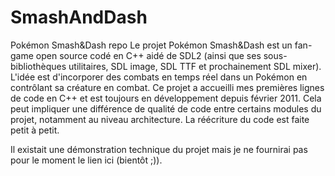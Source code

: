 # SmashAndDash
Pokémon Smash&amp;Dash repo
Le projet Pokémon Smash&amp;Dash est un fan-game open source codé en C++ aidé de SDL2 (ainsi que ses sous-bibliothèques utilitaires, SDL image, SDL TTF et prochainement SDL mixer).
L'idée est d'incorporer des combats en temps réel dans un Pokémon en contrôlant sa créature en combat.
Ce projet a accueilli mes premières lignes de code en C++ et est toujours en développement depuis février 2011.
Cela peut impliquer une différence de qualité de code entre certains modules du projet, notamment au niveau architecture. 
La réécriture du code est faite petit à petit.

Il existait une démonstration technique du projet mais je ne fournirai pas pour le moment le lien ici (bientôt ;)).
